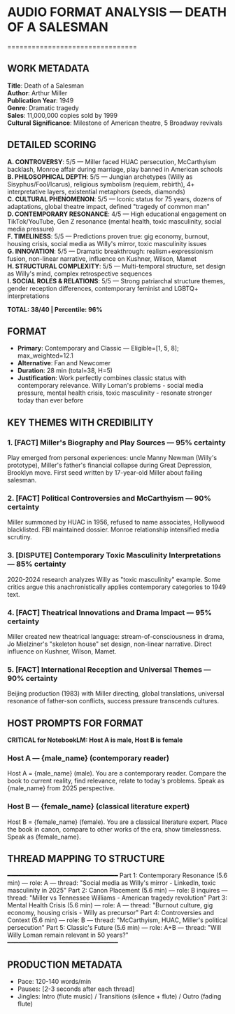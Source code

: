 # AUDIO FORMAT ANALYSIS — DEATH OF A SALESMAN
================================

## WORK METADATA
**Title**: Death of a Salesman  
**Author**: Arthur Miller  
**Publication Year**: 1949  
**Genre**: Dramatic tragedy  
**Sales**: 11,000,000 copies sold by 1999  
**Cultural Significance**: Milestone of American theatre, 5 Broadway revivals

## DETAILED SCORING
**A. CONTROVERSY**: 5/5 — Miller faced HUAC persecution, McCarthyism backlash, Monroe affair during marriage, play banned in American schools  
**B. PHILOSOPHICAL DEPTH**: 5/5 — Jungian archetypes (Willy as Sisyphus/Fool/Icarus), religious symbolism (requiem, rebirth), 4+ interpretative layers, existential metaphors (seeds, diamonds)  
**C. CULTURAL PHENOMENON**: 5/5 — Iconic status for 75 years, dozens of adaptations, global theatre impact, defined "tragedy of common man"  
**D. CONTEMPORARY RESONANCE**: 4/5 — High educational engagement on TikTok/YouTube, Gen Z resonance (mental health, toxic masculinity, social media pressure)  
**F. TIMELINESS**: 5/5 — Predictions proven true: gig economy, burnout, housing crisis, social media as Willy's mirror, toxic masculinity issues  
**G. INNOVATION**: 5/5 — Dramatic breakthrough: realism+expressionism fusion, non-linear narrative, influence on Kushner, Wilson, Mamet  
**H. STRUCTURAL COMPLEXITY**: 5/5 — Multi-temporal structure, set design as Willy's mind, complex retrospective sequences  
**I. SOCIAL ROLES & RELATIONS**: 5/5 — Strong patriarchal structure themes, gender reception differences, contemporary feminist and LGBTQ+ interpretations

**TOTAL: 38/40 | Percentile: 96%**

## FORMAT
- **Primary**: Contemporary and Classic — Eligible=[1, 5, 8]; max_weighted=12.1
- **Alternative**: Fan and Newcomer
- **Duration**: 28 min (total=38, H=5)
- **Justification**: Work perfectly combines classic status with contemporary relevance. Willy Loman's problems - social media pressure, mental health crisis, toxic masculinity - resonate stronger today than ever before

## KEY THEMES WITH CREDIBILITY

### 1. **[FACT]** Miller's Biography and Play Sources — 95% certainty
Play emerged from personal experiences: uncle Manny Newman (Willy's prototype), Miller's father's financial collapse during Great Depression, Brooklyn move. First seed written by 17-year-old Miller about failing salesman.

### 2. **[FACT]** Political Controversies and McCarthyism — 90% certainty  
Miller summoned by HUAC in 1956, refused to name associates, Hollywood blacklisted. FBI maintained dossier. Monroe relationship intensified media scrutiny.

### 3. **[DISPUTE]** Contemporary Toxic Masculinity Interpretations — 85% certainty
2020-2024 research analyzes Willy as "toxic masculinity" example. Some critics argue this anachronistically applies contemporary categories to 1949 text.

### 4. **[FACT]** Theatrical Innovations and Drama Impact — 95% certainty
Miller created new theatrical language: stream-of-consciousness in drama, Jo Mielziner's "skeleton house" set design, non-linear narrative. Direct influence on Kushner, Wilson, Mamet.

### 5. **[FACT]** International Reception and Universal Themes — 90% certainty
Beijing production (1983) with Miller directing, global translations, universal resonance of father-son conflicts, success pressure transcends cultures.

## HOST PROMPTS FOR FORMAT

**CRITICAL for NotebookLM: Host A is male, Host B is female**

### Host A — {male_name} (contemporary reader)
Host A = {male_name} (male). 
You are a contemporary reader. Compare the book to current reality, find relevance, relate to today's problems. Speak as {male_name} from 2025 perspective.

### Host B — {female_name} (classical literature expert)
Host B = {female_name} (female). 
You are a classical literature expert. Place the book in canon, compare to other works of the era, show timelessness. Speak as {female_name}.

## THREAD MAPPING TO STRUCTURE
━━━━━━━━━━━━━━━━━━━━━━━━━━━━━━
Part 1: Contemporary Resonance (5.6 min) — role: A — thread: "Social media as Willy's mirror - LinkedIn, toxic masculinity in 2025"
Part 2: Canon Placement (5.6 min) — role: B inquires — thread: "Miller vs Tennessee Williams - American tragedy revolution"
Part 3: Mental Health Crisis (5.6 min) — role: A — thread: "Burnout culture, gig economy, housing crisis - Willy as precursor"
Part 4: Controversies and Context (5.6 min) — role: B — thread: "McCarthyism, HUAC, Miller's political persecution"
Part 5: Classic's Future (5.6 min) — role: A+B — thread: "Will Willy Loman remain relevant in 50 years?"
━━━━━━━━━━━━━━━━━━━━━━━━━━━━━━

## PRODUCTION METADATA
- Pace: 120-140 words/min
- Pauses: [2-3 seconds after each thread]
- Jingles: Intro (flute music) / Transitions (silence + flute) / Outro (fading flute)